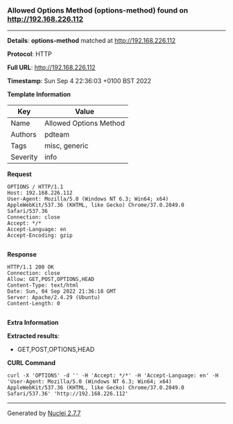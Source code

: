 ### Allowed Options Method (options-method) found on http://192.168.226.112
---
**Details**: **options-method**  matched at http://192.168.226.112

**Protocol**: HTTP

**Full URL**: http://192.168.226.112

**Timestamp**: Sun Sep 4 22:36:03 +0100 BST 2022

**Template Information**

| Key | Value |
|---|---|
| Name | Allowed Options Method |
| Authors | pdteam |
| Tags | misc, generic |
| Severity | info |

**Request**
```http
OPTIONS / HTTP/1.1
Host: 192.168.226.112
User-Agent: Mozilla/5.0 (Windows NT 6.3; Win64; x64) AppleWebKit/537.36 (KHTML, like Gecko) Chrome/37.0.2049.0 Safari/537.36
Connection: close
Accept: */*
Accept-Language: en
Accept-Encoding: gzip


```

**Response**
```http
HTTP/1.1 200 OK
Connection: close
Allow: GET,POST,OPTIONS,HEAD
Content-Type: text/html
Date: Sun, 04 Sep 2022 21:36:18 GMT
Server: Apache/2.4.29 (Ubuntu)
Content-Length: 0


```

**Extra Information**

**Extracted results**:

- GET,POST,OPTIONS,HEAD



**CURL Command**
```
curl -X 'OPTIONS' -d '' -H 'Accept: */*' -H 'Accept-Language: en' -H 'User-Agent: Mozilla/5.0 (Windows NT 6.3; Win64; x64) AppleWebKit/537.36 (KHTML, like Gecko) Chrome/37.0.2049.0 Safari/537.36' 'http://192.168.226.112'
```
---
Generated by [Nuclei 2.7.7](https://github.com/projectdiscovery/nuclei)